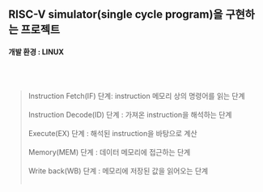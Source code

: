 ## RISC-V simulator(single cycle program)을 구현하는 프로젝트

#### 개발 환경 : LINUX
<br/><br/> 
> Instruction Fetch(IF) 단계: instruction 메모리 상의 명령어를 읽는 단계 <br/><br/>
Instruction Decode(ID) 단계 : 가져온 instruction을 해석하는 단계 <br/><br/> 
Execute(EX) 단계            : 해석된 instruction을 바탕으로 계산<br/><br/> 
Memory(MEM) 단계            : 데이터 메모리에 접근하는 단계 <br/><br/> 
Write back(WB) 단계         : 메모리에 저장된 값을 읽어오는 단계<br/><br/> 

